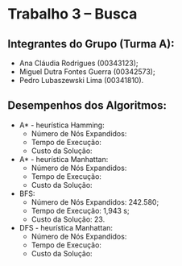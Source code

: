 # Trabalho 3 – Busca

## Integrantes do Grupo (Turma A):

- Ana Cláudia Rodrigues (00343123);
- Miguel Dutra Fontes Guerra (00342573);
- Pedro Lubaszewski Lima (00341810).

## Desempenhos dos Algoritmos:

- A* - heurística Hamming:
    - Número de Nós Expandidos:
    - Tempo de Execução:
    - Custo da Solução:
- A* - heurística Manhattan:
    - Número de Nós Expandidos:
    - Tempo de Execução:
    - Custo da Solução:
- BFS:
    - Número de Nós Expandidos: 242.580;
    - Tempo de Execução: 1,943 s;
    - Custo da Solução: 23.
- DFS - heurística Manhattan:
    - Número de Nós Expandidos:
    - Tempo de Execução:
    - Custo da Solução:
